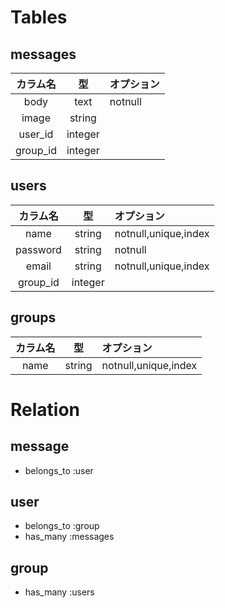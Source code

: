 # Tables
## messages
| カラム名     |     型        |  オプション   |
|:-----:|:--------:|:-------|
| body | text | notnull |
| image | string ||
| user_id |integer||
| group_id |integer|||

## users
| カラム名     |     型        |  オプション   |
|:-----------:|:------------:|:------------|
| name | string | notnull,unique,index |
| password | string | notnull |
| email | string | notnull,unique,index |
|group_id|integer|||


## groups
| カラム名     |     型        |  オプション   |
|:-----------:|:------------:|:------------|
| name       | string      | notnull,unique,index |

# Relation
## message
+ belongs_to :user

## user
+ belongs_to :group
+ has_many :messages

## group
+ has_many :users
